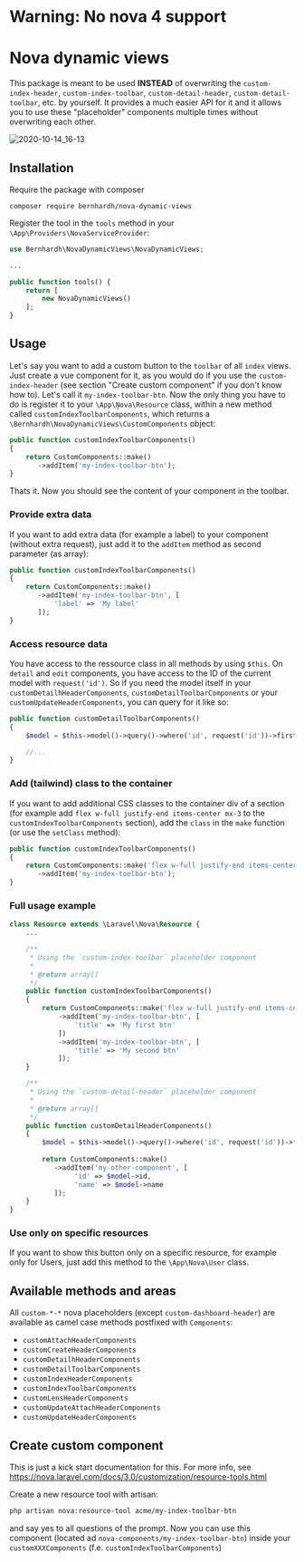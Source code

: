 # Warning: No nova 4 support

# Nova dynamic views

This package is meant to be used **INSTEAD** of overwriting the `custom-index-header`, `custom-index-toolbar`, `custom-detail-header`, `custom-detail-toolbar`, etc. by yourself. It provides a much easier API for it and it allows you to use these "placeholder" components multiple times without overwriting each other.

![2020-10-14_16-13](https://user-images.githubusercontent.com/642292/96001510-6592a980-0e38-11eb-9aea-54ebbf6126d1.png)

## Installation

Require the package with composer

```
composer require bernhardh/nova-dynamic-views
```

Register the tool in the `tools` method in your `\App\Providers\NovaServiceProvider`:

```php 
use Bernhardh\NovaDynamicViews\NovaDynamicViews;

...

public function tools() {
    return [
        new NovaDynamicViews()
    ];
}
```

## Usage

Let's say you want to add a custom button to the `toolbar` of all `index` views. Just create a vue component for it, as you would do if you use the `custom-index-header` (see section "Create custom component" if you don't know how to). Let's call it `my-index-toolbar-btn`. Now the only thing you have to do is register it to your `\App\Ņova\Resource` class, within a new method called `customIndexToolbarComponents`, which returns a `\Bernhardh\NovaDynamicViews\CustomComponents` object:

```php
public function customIndexToolbarComponents()
{
    return CustomComponents::make()
       ->addItem('my-index-toolbar-btn');
}
```

Thats it. Now you should see the content of your component in the toolbar.

### Provide extra data

If you want to add extra data (for example a label) to your component (without extra request), just add it to the `addItem` method as second parameter (as array):

```php
public function customIndexToolbarComponents()
{
    return CustomComponents::make()
       ->addItem('my-index-toolbar-btn', [
           'label' => 'My label'
       ]); 
}
```

### Access resource data

You have access to the ressource class in all methods by using `$this`. On `detail` and `edit` components, you have access to the ID of the current model with `request('id')`. So if you need the model itself in your `customDetailhHeaderComponents`, `customDetailToolbarComponents` or your `customUpdateHeaderComponents`, you can query for it like so:

```php
public function customDetailToolbarComponents() 
{
    $model = $this->model()->query()->where('id', request('id'))->first();

    //...
}
```

### Add (tailwind) class to the container

If you want to add additional CSS classes to the container div of a section (for example add `flex w-full justify-end items-center mx-3` to the `customIndexToolbarComponents` section), add the `class` in the `make` function (or use the `setClass` method):

```php
public function customIndexToolbarComponents()
{
    return CustomComponents::make('flex w-full justify-end items-center mx-3')
       ->addItem('my-index-toolbar-btn'); 
}
```

### Full usage example

```php
class Resource extends \Laravel\Nova\Resource {
    ...

    /**
     * Using the `custom-index-toolbar` placeholder component
     * 
     * @return array[]
     */
    public function customIndexToolbarComponents()
    {
        return CustomComponents::make('flex w-full justify-end items-center mx-3')
            ->addItem('my-index-toolbar-btn', [
                'title' => 'My first btn'
            ])
            ->addItem('my-index-toolbar-btn', [
                'title' => 'My second btn'
            ]);
    }

    /**
     * Using the `custom-detail-header` placeholder component
     * 
     * @return array[]
     */
    public function customDetailHeaderComponents()
    {
        $model = $this->model()->query()->where('id', request('id'))->first();
        
        return CustomComponents::make()
           ->addItem('my-other-component', [
                'id' => $model->id,
                'name' => $model->name    
           ]);
    }
}
```


### Use only on specific resources

If you want to show this button only on a specific resource, for example only for Users, just add this method to the `\App\Nova\User` class. 

## Available methods and areas

All `custom-*-*` nova placeholders (except `custom-dashboard-header`) are available as camel case methods postfixed with `Components`:

- `customAttachHeaderComponents`
- `customCreateHeaderComponents`
- `customDetailhHeaderComponents`
- `customDetailToolbarComponents`
- `customIndexHeaderComponents`
- `customIndexToolbarComponents`
- `customLensHeaderComponents`
- `customUpdateAttachHeaderComponents`
- `customUpdateHeaderComponents`

## Create custom component

This is just a kick start documentation for this. For more info, see https://nova.laravel.com/docs/3.0/customization/resource-tools.html

Create a new resource tool with artisan:

```bash
php artisan nova:resource-tool acme/my-index-toolbar-btn
```

and say yes to all questions of the prompt. Now you can use this component (located ad `nova-components/my-index-toolbar-btn`) inside your `customXXXComponents` (f.e. `customIndexToolbarComponents`)


